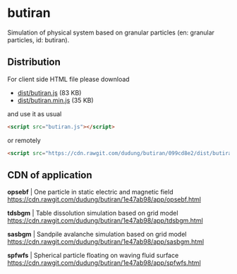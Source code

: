 # butiran
Simulation of physical system based on granular particles (en: granular particles, id: butiran).


## Distribution
For client side HTML file please download

* [dist/butiran.js](https://github.com/dudung/butiran/blob/master/dist/butiran.js) (83 KB)
* [dist/butiran.min.js](https://github.com/dudung/butiran/blob/master/dist/butiran.min.js) (35 KB)

and use it as usual

```html
<script src="butiran.js"></script>
```

or remotely

```html
<script src="https://cdn.rawgit.com/dudung/butiran/099cd8e2/dist/butiran.js"></script>
```


## CDN of application

**opsebf** | One particle in static electric and magnetic field \
https://cdn.rawgit.com/dudung/butiran/1e47ab98/app/opsebf.html

**tdsbgm** | Table dissolution simulation based on grid model \
https://cdn.rawgit.com/dudung/butiran/1e47ab98/app/tdsbgm.html

**sasbgm** | Sandpile avalanche simulation based on grid model \
https://cdn.rawgit.com/dudung/butiran/1e47ab98/app/sasbgm.html

**spfwfs** | Spherical particle floating on waving fluid surface \
https://cdn.rawgit.com/dudung/butiran/1e47ab98/app/spfwfs.html

